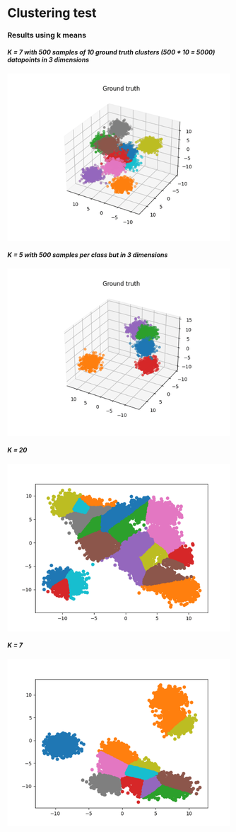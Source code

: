 # Clustering test

### Results using k means

##### K = 7 with 500 samples of 10 ground truth clusters *(500 * 10 = 5000)* datapoints in 3 dimensions

![k=7clusters3d](gifs/kmeans_test_3d_best.gif)

##### K = 5 with 500 samples per class but in *3 dimensions*

![k=5clusters3d](gifs/kmeans_test_3d.gif)

##### K = 20

![k=20clusters](gifs/20clusters.gif)

##### K = 7

![k=7clusters](gifs/7clusters.gif)